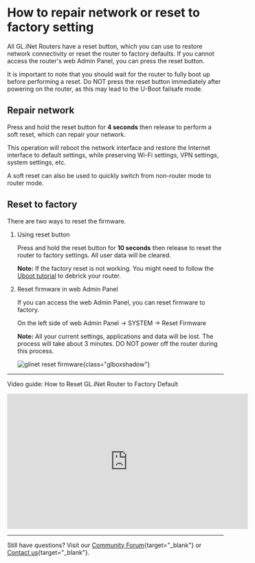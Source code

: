 # How to repair network or reset to factory setting

All GL.iNet Routers have a reset button, which you can use to restore network connectivity or reset the router to factory defaults. If you cannot access the router's web Admin Panel, you can press the reset button. 

It is important to note that you should wait for the router to fully boot up before performing a reset. Do NOT press the reset button immediately after powering on the router, as this may lead to the U-Boot failsafe mode.

## Repair network

Press and hold the reset button for **4 seconds** then release to perform a soft reset, which can repair your network.

This operation will reboot the network interface and restore the Internet interface to default settings, while preserving Wi-Fi settings, VPN settings, system settings, etc. 

A soft reset can also be used to quickly switch from non-router mode to router mode.

## Reset to factory

There are two ways to reset the firmware.

1. Using reset button

    Press and hold the reset button for **10 seconds** then release to reset the router to factory settings. All user data will be cleared.

    **Note:** If the factory reset is not working. You might need to follow the [Uboot tutorial](debrick.md) to debrick your router.

2. Reset firmware in web Admin Panel

    If you can access the web Admin Panel, you can reset firmware to factory.

    On the left side of web Admin Panel -> SYSTEM -> Reset Firmware

    **Note:** All your current settings, applications and data will be lost. The process will take about 3 minutes. DO NOT power off the router during this process.

    ![glinet reset firmware](https://static.gl-inet.com/docs/router/en/4/tutorials/reset_firmware/reset_firmware.png){class="glboxshadow"}

---

Video guide: How to Reset GL.iNet Router to Factory Default

<iframe width="560" height="315" src="https://www.youtube.com/embed/ON6PtGH_HJw" title="YouTube video player" frameborder="0" allow="accelerometer; autoplay; clipboard-write; encrypted-media; gyroscope; picture-in-picture" allowfullscreen></iframe>

---

Still have questions? Visit our [Community Forum](https://forum.gl-inet.com){target="_blank"} or [Contact us](https://www.gl-inet.com/contacts/){target="_blank"}.
